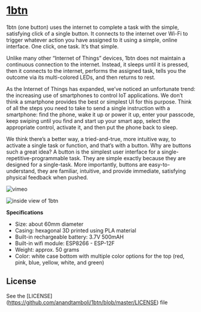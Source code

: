 # [1btn](http://www.1btn.space)

1btn (one button) uses the internet to complete a task with the simple, satisfying click of a single button. It connects to the internet over Wi-Fi to trigger whatever action you have assigned to it using a simple, online interface. One click, one task. It’s that simple.

Unlike many other “Internet of Things” devices, 1btn does not maintain a continuous connection to the internet. Instead, it sleeps until it is pressed, then it connects to the internet, performs the assigned task, tells you the outcome via its multi-colored LEDs, and then returns to rest.

As the Internet of Things has expanded, we’ve noticed an unfortunate trend: the increasing use of smartphones to control IoT applications. We don’t think a smartphone provides the best or simplest UI for this purpose. Think of all the steps you need to take to send a single instruction with a smartphone: find the phone, wake it up or power it up, enter your passcode, keep swiping until you find and start up your smart app, select the appropriate control, activate it, and then put the phone back to sleep.

We think there’s a better way, a tried-and-true, more intuitive way, to activate a single task or function, and that’s with a button. Why are buttons such a great idea? A button is the simplest user interface for a single-repetitive-programmable task. They are simple exactly because they are designed for a single-task. More importantly, buttons are easy-to-understand, they are familiar, intuitive, and provide immediate, satisfying physical feedback when pushed.

![vimeo](https://player.vimeo.com/video/159417287)

![inside view of 1btn](https://github.com/anandtamboli/1btn/blob/master/images/1btn_details_nolabels.jpg)

**Specifications**
- Size: about 60mm diameter
- Casing: hexagonal 3D printed using PLA material
- Built-in rechargeable battery: 3.7V 500mAH
- Built-in wifi module: ESP8266 - ESP-12F
- Weight: approx. 50 grams
- Color: white case bottom with multiple color options for the top (red, pink, blue, yellow, white, and green)

## License
See the [LICENSE] (https://github.com/anandtamboli/1btn/blob/master/LICENSE) file
